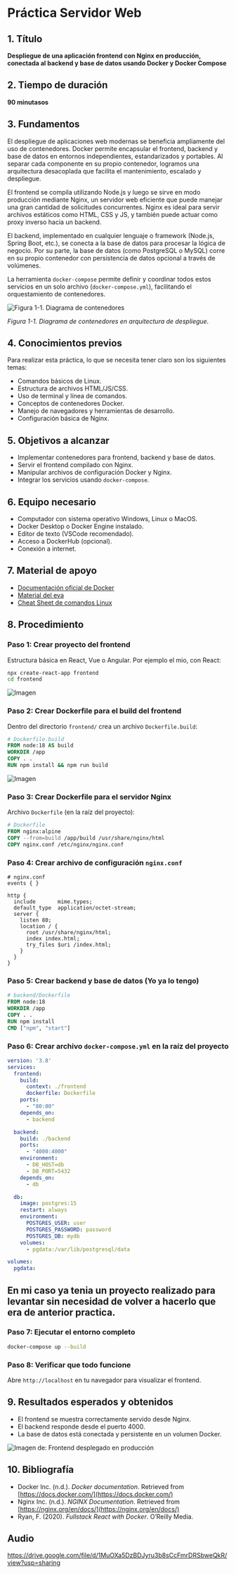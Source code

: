 # Práctica Servidor Web

## 1. Título  
**Despliegue de una aplicación frontend con Nginx en producción, conectada al backend y base de datos usando Docker y Docker Compose**

## 2. Tiempo de duración  
**90 minutasos**

## 3. Fundamentos  
El despliegue de aplicaciones web modernas se beneficia ampliamente del uso de contenedores. Docker permite encapsular el frontend, backend y base de datos en entornos independientes, estandarizados y portables. Al separar cada componente en su propio contenedor, logramos una arquitectura desacoplada que facilita el mantenimiento, escalado y despliegue.

El frontend se compila utilizando Node.js y luego se sirve en modo producción mediante Nginx, un servidor web eficiente que puede manejar una gran cantidad de solicitudes concurrentes. Nginx es ideal para servir archivos estáticos como HTML, CSS y JS, y también puede actuar como proxy inverso hacia un backend.

El backend, implementado en cualquier lenguaje o framework (Node.js, Spring Boot, etc.), se conecta a la base de datos para procesar la lógica de negocio. Por su parte, la base de datos (como PostgreSQL o MySQL) corre en su propio contenedor con persistencia de datos opcional a través de volúmenes.

La herramienta `docker-compose` permite definir y coordinar todos estos servicios en un solo archivo (`docker-compose.yml`), facilitando el orquestamiento de contenedores.

![Figura 1-1. Diagrama de contenedores](imgs10/image1.png)

*Figura 1-1. Diagrama de contenedores en arquitectura de despliegue.*

## 4. Conocimientos previos  
Para realizar esta práctica, lo que se necesita tener claro son los siguientes temas:

- Comandos básicos de Linux.
- Estructura de archivos HTML/JS/CSS.
- Uso de terminal y línea de comandos.
- Conceptos de contenedores Docker.
- Manejo de navegadores y herramientas de desarrollo.
- Configuración básica de Nginx.

## 5. Objetivos a alcanzar  
- Implementar contenedores para frontend, backend y base de datos.
- Servir el frontend compilado con Nginx.
- Manipular archivos de configuración Docker y Nginx.
- Integrar los servicios usando `docker-compose`.

## 6. Equipo necesario  
- Computador con sistema operativo Windows, Linux o MacOS.
- Docker Desktop o Docker Engine instalado.
- Editor de texto (VSCode recomendado).
- Acceso a DockerHub (opcional).
- Conexión a internet.

## 7. Material de apoyo  
- [Documentación oficial de Docker](https://docs.docker.com/)
- [Material del eva ](#)
- [Cheat Sheet de comandos Linux](https://cheatography.com/davechild/cheat-sheets/linux-command-line/)

## 8. Procedimiento

### Paso 1: Crear proyecto del frontend  
Estructura básica en React, Vue o Angular. Por ejemplo el mio, con React:

```bash
npx create-react-app frontend
cd frontend
````

![Imagen](imgs10/image2.png)


### Paso 2: Crear Dockerfile para el build del frontend

Dentro del directorio `frontend/` crea un archivo `Dockerfile.build`:

```dockerfile
# Dockerfile.build
FROM node:18 AS build
WORKDIR /app
COPY . .
RUN npm install && npm run build
```
![Imagen](imgs10/image3.png)

### Paso 3: Crear Dockerfile para el servidor Nginx

Archivo `Dockerfile` (en la raíz del proyecto):

```dockerfile
# Dockerfile
FROM nginx:alpine
COPY --from=build /app/build /usr/share/nginx/html
COPY nginx.conf /etc/nginx/nginx.conf
```

### Paso 4: Crear archivo de configuración `nginx.conf`

```nginx
# nginx.conf
events { }

http {
  include       mime.types;
  default_type  application/octet-stream;
  server {
    listen 80;
    location / {
      root /usr/share/nginx/html;
      index index.html;
      try_files $uri /index.html;
    }
  }
}
```

### Paso 5: Crear backend y base de datos (Yo ya lo tengo)

```dockerfile
# backend/Dockerfile
FROM node:18
WORKDIR /app
COPY . .
RUN npm install
CMD ["npm", "start"]
```

### Paso 6: Crear archivo `docker-compose.yml` en la raíz del proyecto

```yaml
version: '3.8'
services:
  frontend:
    build:
      context: ./frontend
      dockerfile: Dockerfile
    ports:
      - "80:80"
    depends_on:
      - backend

  backend:
    build: ./backend
    ports:
      - "4000:4000"
    environment:
      - DB_HOST=db
      - DB_PORT=5432
    depends_on:
      - db

  db:
    image: postgres:15
    restart: always
    environment:
      POSTGRES_USER: user
      POSTGRES_PASSWORD: password
      POSTGRES_DB: mydb
    volumes:
      - pgdata:/var/lib/postgresql/data

volumes:
  pgdata:
```

## En mi caso ya tenia un proyecto realizado para levantar sin necesidad de volver a hacerlo que era de anterior practica.

### Paso 7: Ejecutar el entorno completo

```bash
docker-compose up --build
```

### Paso 8: Verificar que todo funcione

Abre `http://localhost` en tu navegador para visualizar el frontend.

## 9. Resultados esperados y obtenidos

* El frontend se muestra correctamente servido desde Nginx.
* El backend responde desde el puerto 4000.
* La base de datos está conectada y persistente en un volumen Docker.

![Imagen de: Frontend desplegado en producción](imgs10/image4.png)


## 10. Bibliografía

* Docker Inc. (n.d.). *Docker documentation*. Retrieved from [https://docs.docker.com/](https://docs.docker.com/)
* Nginx Inc. (n.d.). *NGINX Documentation*. Retrieved from [https://nginx.org/en/docs/](https://nginx.org/en/docs/)
* Ryan, F. (2020). *Fullstack React with Docker*. O’Reilly Media.

## Audio

https://drive.google.com/file/d/1MuOXa5DzBDJyru3b8sCcFmrDRSbweQkR/view?usp=sharing